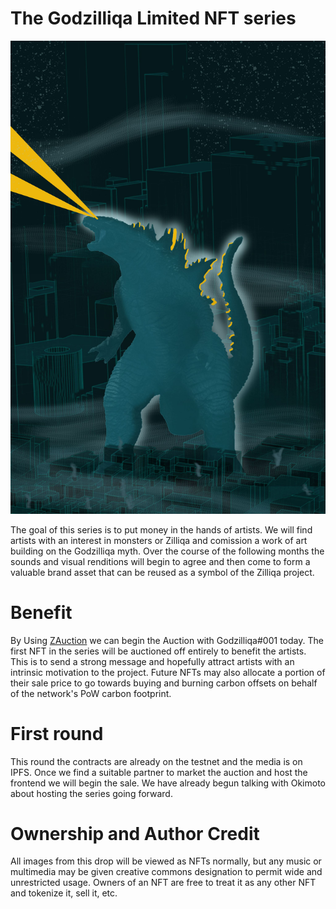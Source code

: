 # The Godzilliqa Limited NFT series
![Giant Monster](https://github.com/csajedi/GodzilliqaLTD/blob/main/godz.jpeg)

The goal of this series is to put money in the hands of artists. We will find artists with an interest in monsters or Zilliqa and comission a work of art building on the Godzilliqa myth. Over the course of the following months the sounds and visual renditions will begin to agree and then come to form a valuable brand asset that can be reused as a symbol of the Zilliqa project.

# Benefit

By Using [ZAuction](https://github.com/csajedi/ZAuction) we can begin the Auction with Godzilliqa#001 today. The first NFT in the series will be auctioned off entirely to benefit the artists. This is to send a strong message and hopefully attract artists with an intrinsic motivation to the project. Future NFTs may also allocate a portion of their sale price to go towards buying and burning carbon offsets on behalf of the network's PoW carbon footprint.

# First round

This round the contracts are already on the testnet and the media is on IPFS. Once we find a suitable partner to market the auction and host the frontend we will begin the sale. We have already begun talking with Okimoto about hosting the series going forward.

# Ownership and Author Credit
All images from this drop will be viewed as NFTs normally, but any music or multimedia may be given creative commons designation to permit wide and unrestricted usage. Owners of an NFT are free to treat it as any other NFT and tokenize it, sell it, etc.